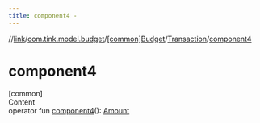 ```yaml
---
title: component4 -
---
```

//[link](../../../index.md)/[com.tink.model.budget](../../index.md)/[[common]Budget](../index.md)/[Transaction](index.md)/[component4](component4.md)



# component4  
[common]  
Content  
operator fun [component4](component4.md)(): [Amount](../../../com.tink.model.misc/[common]-amount/index.md)  



